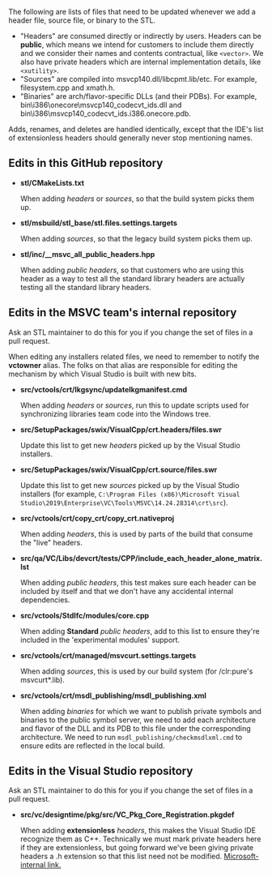 The following are lists of files that need to be updated whenever we add a header file, source file, or binary to the STL.

* "Headers" are consumed directly or indirectly by users. Headers can be **public**, which means we intend for customers to include them directly and we consider their names and contents contractual, like `<vector>`. We also have private headers which are internal implementation details, like `<xutility>`.
* "Sources" are compiled into msvcp140.dll/libcpmt.lib/etc. For example, filesystem.cpp and xmath.h. 
* "Binaries" are arch/flavor-specific DLLs (and their PDBs). For example, bin\i386\onecore\msvcp140_codecvt_ids.dll and bin\i386\msvcp140_codecvt_ids.i386.onecore.pdb.

Adds, renames, and deletes are handled identically, except that the IDE's list of extensionless headers should generally never stop mentioning names.

## Edits in this GitHub repository

* **stl/CMakeLists.txt**

  When adding *headers* or *sources*, so that the build system picks them up.

* **stl/msbuild/stl_base/stl.files.settings.targets**

  When adding *sources*, so that the legacy build system picks them up.

* **stl/inc/__msvc_all_public_headers.hpp**

  When adding *public headers*, so that customers who are using this header as a way to test all the standard library headers are actually testing all the standard library headers.

## Edits in the MSVC team's internal repository

Ask an STL maintainer to do this for you if you change the set of files in a pull request.

When editing any installers related files, we need to remember to notify the **vctowner** alias. The folks on that alias are responsible for editing the mechanism by which Visual Studio is built with new bits.

* **src/vctools/crt/lkgsync/updatelkgmanifest.cmd**

  When adding *headers* or *sources*, run this to update scripts used for synchronizing libraries team code into the Windows tree.

* **src/SetupPackages/swix/VisualCpp/crt.headers/files.swr**

  Update this list to get new *headers* picked up by the Visual Studio installers.

* **src/SetupPackages/swix/VisualCpp/crt.source/files.swr**

  Update this list to get new *sources* picked up by the Visual Studio installers (for example, `C:\Program Files (x86)\Microsoft Visual Studio\2019\Enterprise\VC\Tools\MSVC\14.24.28314\crt\src`).

* **src/vctools/crt/copy_crt/copy_crt.nativeproj**

  When adding *headers*, this is used by parts of the build that consume the "live" headers.

* **src/qa/VC/Libs/devcrt/tests/CPP/include_each_header_alone_matrix.lst**

  When adding *public headers*, this test makes sure each header can be included by itself and that we don't have any accidental internal dependencies.

* **src/vctools/StdIfc/modules/core.cpp**

  When adding **Standard** *public headers*, add to this list to ensure they're included in the 'experimental modules' support.

* **src/vctools/crt/managed/msvcurt.settings.targets**

  When adding *sources*, this is used by our build system (for /clr:pure's msvcurt*.lib). 

* **src/vctools/crt/msdl_publishing/msdl_publishing.xml**

  When adding *binaries* for which we want to publish private symbols and binaries to the public symbol server, we need to add each architecture and flavor of the DLL and its PDB to this file under the corresponding architecture. We need to run `msdl_publishing/checkmsdlxml.cmd` to ensure edits are reflected in the local build.

## Edits in the Visual Studio repository

Ask an STL maintainer to do this for you if you change the set of files in a pull request.

* **src/vc/designtime/pkg/src/VC_Pkg_Core_Registration.pkgdef**

  When adding **extensionless** *headers*, this makes the Visual Studio IDE recognize them as C++. Technically we must mark private headers here if they are extensionless, but going forward we've been giving private headers a .h extension so that this list need not be modified. [Microsoft-internal link.](https://devdiv.visualstudio.com/DevDiv/_git/VS?path=%2Fsrc%2Fvc%2Fdesigntime%2Fpkg%2Fsrc%2FVC_Pkg_Core_Registration.pkgdef&version=GBmaster)
